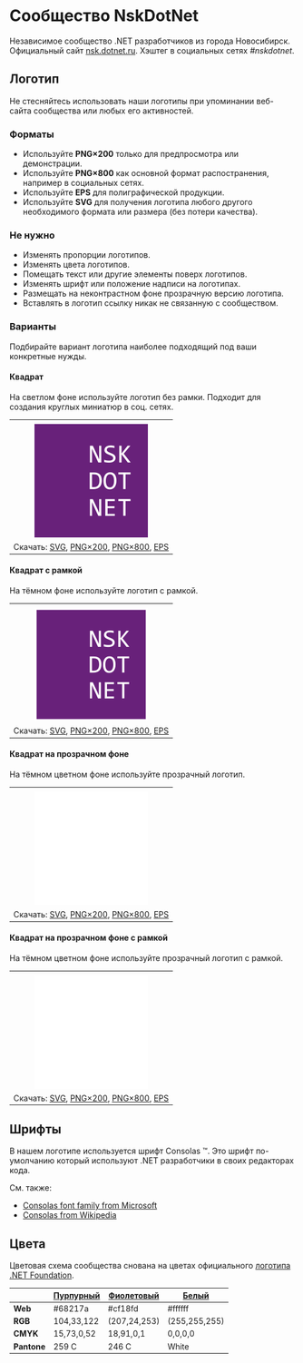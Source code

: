 ﻿# Сообщество NskDotNet

Независимое сообщество .NET разработчиков из города Новосибирск. Официальный сайт [nsk.dotnet.ru](https://nsk.dotnet.ru/). Хэштег в социальных сетях _#nskdotnet_.

## Логотип

Не стесняйтесь использовать наши логотипы при упоминании веб-сайта сообщества или любых его активностей.

### Форматы

- Используйте **PNG×200** только для предпросмотра или демонстрации.
- Используйте **PNG×800** как основной формат распостранения, например в социальных сетях.
- Используйте **EPS** для полиграфической продукции.
- Используйте **SVG** для получения логотипа любого другого необходимого формата или размера (без потери качества).

### Не нужно

- Изменять пропорции логотипов.
- Изменять цвета логотипов.
- Помещать текст или другие элементы поверх логотипов.
- Изменять шрифт или положение надписи на логотипах.
- Размещать на неконтрастном фоне прозрачную версию логотипа.
- Вставлять в логотип ссылку никак не связанную с сообществом.

### Варианты

Подбирайте вариант логотипа наиболее подходящий под ваши конкретные нужды.

#### Квадрат

На светлом фоне используйте логотип без рамки. Подходит для создания круглых миниатюр в соц. сетях.

|       |
| :---: |
|       |
| ![Квадрат](nskdotnet-logo-squared-200.png) |
| Скачать: [SVG](https://raw.githubusercontent.com/DotNetRu/BrandBook/master/Logo/Nsk/nskdotnet-logo-squared.svg), [PNG×200](https://raw.githubusercontent.com/DotNetRu/BrandBook/master/Logo/Nsk/nskdotnet-logo-squared-200.png), [PNG×800](https://raw.githubusercontent.com/DotNetRu/BrandBook/master/Logo/Nsk/nskdotnet-logo-squared-800.png), [EPS](https://raw.githubusercontent.com/DotNetRu/BrandBook/master/Logo/Nsk/nskdotnet-logo-squared.eps) |

#### Квадрат с рамкой

На тёмном фоне используйте логотип с рамкой.

|       |
| :---: |
|       |
| ![Квадрат с рамкой](nskdotnet-logo-squared-bordered-200.png) |
| Скачать: [SVG](https://raw.githubusercontent.com/DotNetRu/BrandBook/master/Logo/Nsk/nskdotnet-logo-squared-bordered.svg), [PNG×200](https://raw.githubusercontent.com/DotNetRu/BrandBook/master/Logo/Nsk/nskdotnet-logo-squared-bordered-200.png), [PNG×800](https://raw.githubusercontent.com/DotNetRu/BrandBook/master/Logo/Nsk/nskdotnet-logo-squared-bordered-800.png), [EPS](https://raw.githubusercontent.com/DotNetRu/BrandBook/master/Logo/Nsk/nskdotnet-logo-squared-bordered.eps) |

#### Квадрат на прозрачном фоне

На тёмном цветном фоне используйте прозрачный логотип.

|       |
| :---: |
|       |
| ![Квадрат на прозрачном фоне](nskdotnet-logo-squared-white-200.png) |
| Скачать: [SVG](https://raw.githubusercontent.com/DotNetRu/BrandBook/master/Logo/Nsk/nskdotnet-logo-squared-white.svg), [PNG×200](https://raw.githubusercontent.com/DotNetRu/BrandBook/master/Logo/Nsk/nskdotnet-logo-squared-white-200.png), [PNG×800](https://raw.githubusercontent.com/DotNetRu/BrandBook/master/Logo/Nsk/nskdotnet-logo-squared-white-800.png), [EPS](https://raw.githubusercontent.com/DotNetRu/BrandBook/master/Logo/Nsk/nskdotnet-logo-squared-white.eps) |

#### Квадрат на прозрачном фоне с рамкой

На тёмном цветном фоне используйте прозрачный логотип с рамкой.

|       |
| :---: |
|       |
| ![Квадрат на прозрачном фоне с рамкой](nskdotnet-logo-squared-white-bordered-200.png) |
| Скачать: [SVG](https://raw.githubusercontent.com/DotNetRu/BrandBook/master/Logo/Nsk/nskdotnet-logo-squared-white-bordered.svg), [PNG×200](https://raw.githubusercontent.com/DotNetRu/BrandBook/master/Logo/Nsk/nskdotnet-logo-squared-white-bordered-200.png), [PNG×800](https://raw.githubusercontent.com/DotNetRu/BrandBook/master/Logo/Nsk/nskdotnet-logo-squared-white-bordered-800.png), [EPS](https://raw.githubusercontent.com/DotNetRu/BrandBook/master/Logo/Nsk/nskdotnet-logo-squared-white-bordered.eps) |

## Шрифты

В нашем логотипе используется шрифт Consolas ™. Это шрифт по-умолчанию который используют .NET разработчики в своих редакторах кода.

См. также:

- [Consolas font family from Microsoft](https://docs.microsoft.com/en-us/typography/font-list/consolas)
- [Consolas from Wikipedia](https://en.wikipedia.org/wiki/Consolas)

## Цвета

Цветовая схема сообщества снована на цветах официального [логотипа .NET Foundation](https://github.com/dotnet/swag/tree/master/logo).

|             | [Пурпурный](https://www.color-hex.com/color/68217a) | [Фиолетовый](https://www.color-hex.com/color/cf18fd) | [Белый](https://www.color-hex.com/color/ffffff) |
| ----------- | --------------------------------------------------- | ---------------------------------------------------- | ----------------------------------------------- |
| **Web**     | #68217a                                             | #cf18fd                                              | #ffffff                                         |
| **RGB**     | 104,33,122                                          | (207,24,253)                                         | (255,255,255)                                   |
| **CMYK**    | 15,73,0,52                                          | 18,91,0,1                                            | 0,0,0,0                                         |
| **Pantone** | 259 C                                               | 246 C                                                | White                                           |

